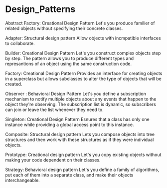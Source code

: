 # Design_Patterns

Abstract Factory: Creational Design Pattern
Let's you produce familier of related objects without specifying their concrete classes.

Adapter: Structural design pattern 
Allow objects with incmpatible interfaces to collaborate. 

Builder:  Creational Design Pattern
Let's you construct complex objects step by step. The pattern allows you to produce different types and represantions of an object using the same construction code. 

Factory: Creational Design Pattern
Provides an interface for creating objects in a superclass but allows subclasses to alter the type of objects that will be created. 

Observer : Behavioral Design Pattern 
Let's you define a subscription mechanism to notify multiple objects about any events that happen to the object they're observing. The subscription list is dynamic, so subscribers can join or leave the list whenever they need to.

Singleton: Creational Design Pattern
Esnures that a class has only one instance while providing a global access point to this instance.

Composite: Structural design pattern
Lets you compose objects into tree structures and then work with these structures as if they were individual objects.

Prototype: Creational design pattern 
Let's you copy existing objects without making your code dependent on their classes.

Strategy: Behavioral design pattern
Let's you define a family of algorithms, put each of them into a separate class, and make their objects interchangeable.
